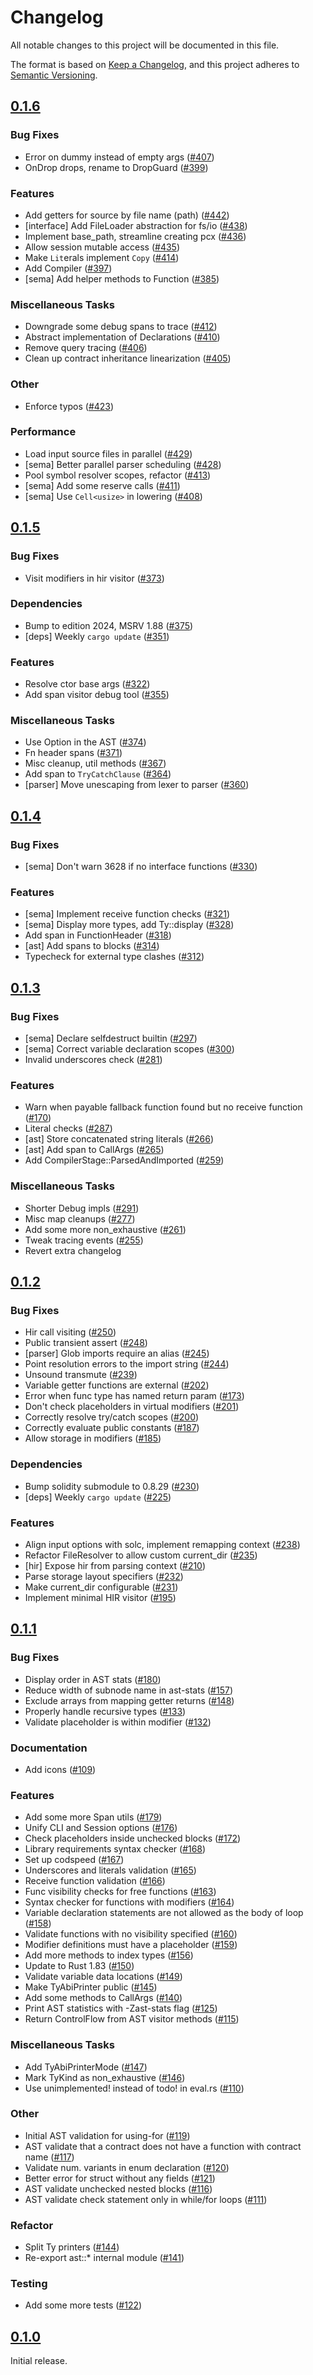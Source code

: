# Changelog

All notable changes to this project will be documented in this file.

The format is based on [Keep a Changelog](https://keepachangelog.com/en/1.1.0/),
and this project adheres to [Semantic Versioning](https://semver.org/spec/v2.0.0.html).

## [0.1.6](https://github.com/paradigmxyz/solar/releases/tag/v0.1.6)

### Bug Fixes

- Error on dummy instead of empty args ([#407](https://github.com/paradigmxyz/solar/issues/407))
- OnDrop drops, rename to DropGuard ([#399](https://github.com/paradigmxyz/solar/issues/399))

### Features

- Add getters for source by file name (path) ([#442](https://github.com/paradigmxyz/solar/issues/442))
- [interface] Add FileLoader abstraction for fs/io ([#438](https://github.com/paradigmxyz/solar/issues/438))
- Implement base_path, streamline creating pcx ([#436](https://github.com/paradigmxyz/solar/issues/436))
- Allow session mutable access ([#435](https://github.com/paradigmxyz/solar/issues/435))
- Make `Lit`erals implement `Copy` ([#414](https://github.com/paradigmxyz/solar/issues/414))
- Add Compiler ([#397](https://github.com/paradigmxyz/solar/issues/397))
- [sema] Add helper methods to Function ([#385](https://github.com/paradigmxyz/solar/issues/385))

### Miscellaneous Tasks

- Downgrade some debug spans to trace ([#412](https://github.com/paradigmxyz/solar/issues/412))
- Abstract implementation of Declarations ([#410](https://github.com/paradigmxyz/solar/issues/410))
- Remove query tracing ([#406](https://github.com/paradigmxyz/solar/issues/406))
- Clean up contract inheritance linearization ([#405](https://github.com/paradigmxyz/solar/issues/405))

### Other

- Enforce typos ([#423](https://github.com/paradigmxyz/solar/issues/423))

### Performance

- Load input source files in parallel ([#429](https://github.com/paradigmxyz/solar/issues/429))
- [sema] Better parallel parser scheduling ([#428](https://github.com/paradigmxyz/solar/issues/428))
- Pool symbol resolver scopes, refactor ([#413](https://github.com/paradigmxyz/solar/issues/413))
- [sema] Add some reserve calls ([#411](https://github.com/paradigmxyz/solar/issues/411))
- [sema] Use `Cell<usize>` in lowering ([#408](https://github.com/paradigmxyz/solar/issues/408))

## [0.1.5](https://github.com/paradigmxyz/solar/releases/tag/v0.1.5)

### Bug Fixes

- Visit modifiers in hir visitor ([#373](https://github.com/paradigmxyz/solar/issues/373))

### Dependencies

- Bump to edition 2024, MSRV 1.88 ([#375](https://github.com/paradigmxyz/solar/issues/375))
- [deps] Weekly `cargo update` ([#351](https://github.com/paradigmxyz/solar/issues/351))

### Features

- Resolve ctor base args ([#322](https://github.com/paradigmxyz/solar/issues/322))
- Add span visitor debug tool ([#355](https://github.com/paradigmxyz/solar/issues/355))

### Miscellaneous Tasks

- Use Option<StateMutability> in the AST ([#374](https://github.com/paradigmxyz/solar/issues/374))
- Fn header spans ([#371](https://github.com/paradigmxyz/solar/issues/371))
- Misc cleanup, util methods ([#367](https://github.com/paradigmxyz/solar/issues/367))
- Add span to `TryCatchClause` ([#364](https://github.com/paradigmxyz/solar/issues/364))
- [parser] Move unescaping from lexer to parser ([#360](https://github.com/paradigmxyz/solar/issues/360))

## [0.1.4](https://github.com/paradigmxyz/solar/releases/tag/v0.1.4)

### Bug Fixes

- [sema] Don't warn 3628 if no interface functions ([#330](https://github.com/paradigmxyz/solar/issues/330))

### Features

- [sema] Implement receive function checks ([#321](https://github.com/paradigmxyz/solar/issues/321))
- [sema] Display more types, add Ty::display ([#328](https://github.com/paradigmxyz/solar/issues/328))
- Add span in FunctionHeader ([#318](https://github.com/paradigmxyz/solar/issues/318))
- [ast] Add spans to blocks ([#314](https://github.com/paradigmxyz/solar/issues/314))
- Typecheck for external type clashes ([#312](https://github.com/paradigmxyz/solar/issues/312))

## [0.1.3](https://github.com/paradigmxyz/solar/releases/tag/v0.1.3)

### Bug Fixes

- [sema] Declare selfdestruct builtin ([#297](https://github.com/paradigmxyz/solar/issues/297))
- [sema] Correct variable declaration scopes ([#300](https://github.com/paradigmxyz/solar/issues/300))
- Invalid underscores check ([#281](https://github.com/paradigmxyz/solar/issues/281))

### Features

- Warn when payable fallback function found but no receive function ([#170](https://github.com/paradigmxyz/solar/issues/170))
- Literal checks ([#287](https://github.com/paradigmxyz/solar/issues/287))
- [ast] Store concatenated string literals ([#266](https://github.com/paradigmxyz/solar/issues/266))
- [ast] Add span to CallArgs ([#265](https://github.com/paradigmxyz/solar/issues/265))
- Add CompilerStage::ParsedAndImported ([#259](https://github.com/paradigmxyz/solar/issues/259))

### Miscellaneous Tasks

- Shorter Debug impls ([#291](https://github.com/paradigmxyz/solar/issues/291))
- Misc map cleanups ([#277](https://github.com/paradigmxyz/solar/issues/277))
- Add some more non_exhaustive ([#261](https://github.com/paradigmxyz/solar/issues/261))
- Tweak tracing events ([#255](https://github.com/paradigmxyz/solar/issues/255))
- Revert extra changelog

## [0.1.2](https://github.com/paradigmxyz/solar/releases/tag/v0.1.2)

### Bug Fixes

- Hir call visiting ([#250](https://github.com/paradigmxyz/solar/issues/250))
- Public transient assert ([#248](https://github.com/paradigmxyz/solar/issues/248))
- [parser] Glob imports require an alias ([#245](https://github.com/paradigmxyz/solar/issues/245))
- Point resolution errors to the import string ([#244](https://github.com/paradigmxyz/solar/issues/244))
- Unsound transmute ([#239](https://github.com/paradigmxyz/solar/issues/239))
- Variable getter functions are external ([#202](https://github.com/paradigmxyz/solar/issues/202))
- Error when func type has named return param  ([#173](https://github.com/paradigmxyz/solar/issues/173))
- Don't check placeholders in virtual modifiers ([#201](https://github.com/paradigmxyz/solar/issues/201))
- Correctly resolve try/catch scopes ([#200](https://github.com/paradigmxyz/solar/issues/200))
- Correctly evaluate public constants ([#187](https://github.com/paradigmxyz/solar/issues/187))
- Allow storage in modifiers ([#185](https://github.com/paradigmxyz/solar/issues/185))

### Dependencies

- Bump solidity submodule to 0.8.29 ([#230](https://github.com/paradigmxyz/solar/issues/230))
- [deps] Weekly `cargo update` ([#225](https://github.com/paradigmxyz/solar/issues/225))

### Features

- Align input options with solc, implement remapping context ([#238](https://github.com/paradigmxyz/solar/issues/238))
- Refactor FileResolver to allow custom current_dir ([#235](https://github.com/paradigmxyz/solar/issues/235))
- [hir] Expose hir from parsing context ([#210](https://github.com/paradigmxyz/solar/issues/210))
- Parse storage layout specifiers ([#232](https://github.com/paradigmxyz/solar/issues/232))
- Make current_dir configurable ([#231](https://github.com/paradigmxyz/solar/issues/231))
- Implement minimal HIR visitor ([#195](https://github.com/paradigmxyz/solar/issues/195))

## [0.1.1](https://github.com/paradigmxyz/solar/releases/tag/v0.1.1)

### Bug Fixes

- Display order in AST stats ([#180](https://github.com/paradigmxyz/solar/issues/180))
- Reduce width of subnode name in ast-stats ([#157](https://github.com/paradigmxyz/solar/issues/157))
- Exclude arrays from mapping getter returns ([#148](https://github.com/paradigmxyz/solar/issues/148))
- Properly handle recursive types ([#133](https://github.com/paradigmxyz/solar/issues/133))
- Validate placeholder is within modifier ([#132](https://github.com/paradigmxyz/solar/issues/132))

### Documentation

- Add icons ([#109](https://github.com/paradigmxyz/solar/issues/109))

### Features

- Add some more Span utils ([#179](https://github.com/paradigmxyz/solar/issues/179))
- Unify CLI and Session options ([#176](https://github.com/paradigmxyz/solar/issues/176))
- Check placeholders inside unchecked blocks ([#172](https://github.com/paradigmxyz/solar/issues/172))
- Library requirements syntax checker ([#168](https://github.com/paradigmxyz/solar/issues/168))
- Set up codspeed ([#167](https://github.com/paradigmxyz/solar/issues/167))
- Underscores and literals validation ([#165](https://github.com/paradigmxyz/solar/issues/165))
- Receive function validation ([#166](https://github.com/paradigmxyz/solar/issues/166))
- Func visibility checks for free functions ([#163](https://github.com/paradigmxyz/solar/issues/163))
- Syntax checker for functions with modifiers ([#164](https://github.com/paradigmxyz/solar/issues/164))
- Variable declaration statements are not allowed as the body of loop ([#158](https://github.com/paradigmxyz/solar/issues/158))
- Validate functions with no visibility specified ([#160](https://github.com/paradigmxyz/solar/issues/160))
- Modifier definitions must have a placeholder ([#159](https://github.com/paradigmxyz/solar/issues/159))
- Add more methods to index types ([#156](https://github.com/paradigmxyz/solar/issues/156))
- Update to Rust 1.83 ([#150](https://github.com/paradigmxyz/solar/issues/150))
- Validate variable data locations ([#149](https://github.com/paradigmxyz/solar/issues/149))
- Make TyAbiPrinter public ([#145](https://github.com/paradigmxyz/solar/issues/145))
- Add some methods to CallArgs ([#140](https://github.com/paradigmxyz/solar/issues/140))
- Print AST statistics with -Zast-stats flag ([#125](https://github.com/paradigmxyz/solar/issues/125))
- Return ControlFlow from AST visitor methods ([#115](https://github.com/paradigmxyz/solar/issues/115))

### Miscellaneous Tasks

- Add TyAbiPrinterMode ([#147](https://github.com/paradigmxyz/solar/issues/147))
- Mark TyKind as non_exhaustive ([#146](https://github.com/paradigmxyz/solar/issues/146))
- Use unimplemented! instead of todo! in eval.rs ([#110](https://github.com/paradigmxyz/solar/issues/110))

### Other

- Initial AST validation for using-for ([#119](https://github.com/paradigmxyz/solar/issues/119))
- AST validate that a contract does not have a function with contract name ([#117](https://github.com/paradigmxyz/solar/issues/117))
- Validate num. variants in enum declaration ([#120](https://github.com/paradigmxyz/solar/issues/120))
- Better error for struct without any fields ([#121](https://github.com/paradigmxyz/solar/issues/121))
- AST validate unchecked nested blocks ([#116](https://github.com/paradigmxyz/solar/issues/116))
- AST validate check statement only in while/for loops ([#111](https://github.com/paradigmxyz/solar/issues/111))

### Refactor

- Split Ty printers ([#144](https://github.com/paradigmxyz/solar/issues/144))
- Re-export ast::* internal module ([#141](https://github.com/paradigmxyz/solar/issues/141))

### Testing

- Add some more tests ([#122](https://github.com/paradigmxyz/solar/issues/122))

## [0.1.0](https://github.com/paradigmxyz/solar/releases/tag/v0.1.0)

Initial release.

<!-- generated by git-cliff -->
